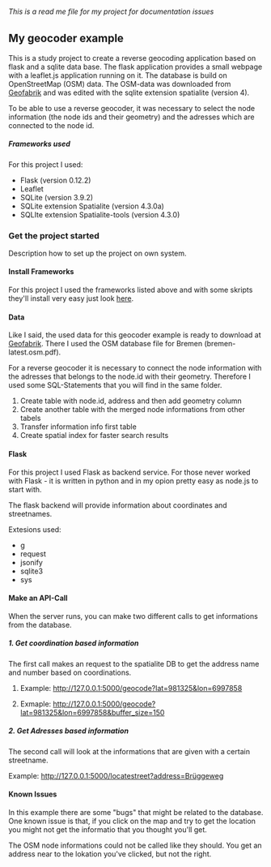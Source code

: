 ###### This is a read me file for my project for documentation issues

## My geocoder example

This is a study project to create a reverse geocoding application based on flask and a sqlite data base. The flask application provides a small webpage with a leaflet.js application running on it. The database is build on OpenStreetMap (OSM) data. The OSM-data was downloaded from [Geofabrik](http://www.geofabrik.de) and was edited with the sqlite extension spatialite (version 4). 

To be able to use a reverse geocoder, it was necessary to select the node information (the node ids and their geometry) and the adresses which are connected to the node id. 


##### Frameworks used

For this project I used: 

- Flask (version 0.12.2)
- Leaflet 
- SQLite (version 3.9.2)
- SQLite extension Spatialite (version 4.3.0a)
- SQLIte extension Spatialite-tools (version 4.3.0)


### Get the project started

Description how to set up the project on own system.

#### Install Frameworks

For this project I used the frameworks listed above and with some skripts they'll install very easy just look [here](https://github.com/EnMaKa/my_spatial_service/tree/master/libs).

#### Data
Like I said, the used data for this geocoder example is ready to download at [Geofabrik](http://www.geofabrik.de). There I used the OSM database file for Bremen (bremen-latest.osm.pdf).

For a reverse geocoder it is necessary to connect the node information with the adresses that belongs to the node.id with their geometry. Therefore I used some SQL-Statements that you will find in the same folder.

1. Create table with node.id, address and  then add geometry column
2. Create another table with the merged node informations from other tabels
3. Transfer information info first table
4. Create spatial index for faster search results

#### Flask
For this project I used Flask as backend service. For those never worked with Flask - it is written in python and in my opion pretty easy as node.js to start with. 

The flask backend will provide information about coordinates and streetnames. 

Extesions used:
- g 
- request 
- jsonify
- sqlite3 
- sys

#### Make an API-Call
When the server runs, you can make two different calls to get informations from the database.

##### 1. Get coordination based information
The first call makes an request to the spatialite DB to get the address name and number based on coordinations.

1. Example: http://127.0.0.1:5000/geocode?lat=981325&lon=6997858 

2. Exmaple: http://127.0.0.1:5000/geocode?lat=981325&lon=6997858&buffer_size=150

##### 2. Get Adresses based information
The second call will look at the informations that are given with a certain streetname.

Example: http://127.0.0.1:5000/locatestreet?address=Brüggeweg


#### Known Issues
In this example there are some "bugs" that might be related to the database. 
One known issue is that, if you click on the map and try to get the location you might not get the informatio that you thought you'll get. 

The OSM node informations could not be called like they should. You get an address near to the lokation you've clicked, but not the right. 


